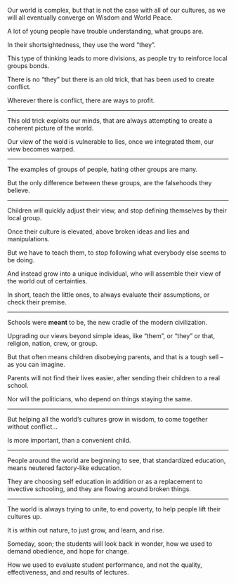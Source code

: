 Our world is complex, but that is not the case with all of our cultures,
as we will all eventually converge on Wisdom and World Peace.

A lot of young people have trouble understanding,
what groups are.

In their shortsightedness,
they use the word “they”.

This type of thinking leads to more divisions,
as people try to reinforce local groups bonds.

There is no “they” but there is an old trick,
that has been used to create conflict.

Wherever there is conflict,
there are ways to profit.

---

This old trick exploits our minds,
that are always attempting to create a coherent picture of the world.

Our view of the wold is vulnerable to lies,
once we integrated them, our view becomes warped.

---

The examples of groups of people,
hating other groups are many.

But the only difference between these groups,
are the falsehoods they believe.

---

Children will quickly adjust their view,
and stop defining themselves by their local group.

Once their culture is elevated,
above broken ideas and lies and manipulations.

But we have to teach them,
to stop following what everybody else seems to be doing.

And instead grow into a unique individual,
who will assemble their view of the world out of certainties.

In short, teach the little ones,
to always evaluate their assumptions, or check their premise.

---

Schools were __meant__ to be,
the new cradle of the modern civilization.

Upgrading our views beyond simple ideas,
like “them”, or “they” or that, religion, nation, crew, or group.

But that often means children disobeying parents,
and that is a tough sell – as you can imagine.

Parents will not find their lives easier,
after sending their children to a real school.

Nor will the politicians,
who depend on things staying the same.

---

But helping all the world’s cultures grow in wisdom,
to come together without conflict…

Is more important,
than a convenient child.

---

People around the world are beginning to see,
that standardized education, means neutered factory-like education.

They are choosing self education in addition or as a replacement to invective schooling,
and they are flowing around broken things.

---

The world is always trying to unite,
to end poverty, to help people lift their cultures up.

It is within out nature,
to just grow, and learn, and rise.

Someday, soon; the students will look back in wonder,
how we used to demand obedience, and hope for change.

How we used to evaluate student performance,
and not the quality, effectiveness, and and results of lectures.
